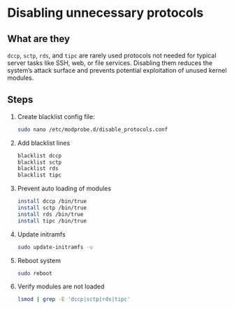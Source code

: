# Disabling unnecessary protocols 

## What are they
`dccp`, `sctp`, `rds`, and `tipc` are rarely used protocols not needed for typical server tasks like SSH, web, or file services. Disabling them reduces the system’s attack surface and prevents potential exploitation of unused kernel modules.

## Steps 

1. Create blacklist config file: 

    ```bash 
    sudo nano /etc/modprobe.d/disable_protocols.conf
    ```

2. Add blacklist lines 

    ```bash 
    blacklist dccp
    blacklist sctp
    blacklist rds
    blacklist tipc
    ```
3. Prevent auto loading of modules 

    ```bash 
    install dccp /bin/true
    install sctp /bin/true
    install rds /bin/true   
    install tipc /bin/true
    ```

4. Update initramfs

    ```bash 
    sudo update-initramfs -u
    ```

5. Reboot system 

    ```bash 
    sudo reboot 
    ```

6. Verify modules are not loaded 

    ```bash 
    lsmod | grep -E 'dccp|sctp|rds|tipc'
    ``` 

